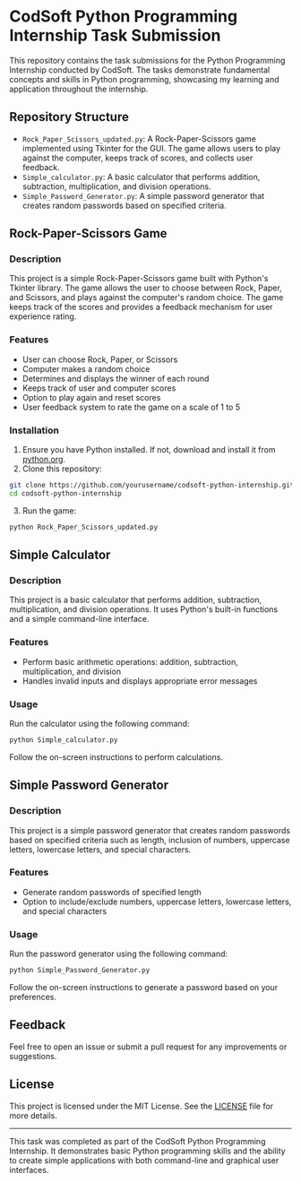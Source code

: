 # CodSoft Python Programming Internship Task Submission

This repository contains the task submissions for the Python Programming Internship conducted by CodSoft. The tasks demonstrate fundamental concepts and skills in Python programming, showcasing my learning and application throughout the internship.

## Repository Structure

- `Rock_Paper_Scissors_updated.py`: A Rock-Paper-Scissors game implemented using Tkinter for the GUI. The game allows users to play against the computer, keeps track of scores, and collects user feedback.
- `Simple_calculator.py`: A basic calculator that performs addition, subtraction, multiplication, and division operations.
- `Simple_Password_Generator.py`: A simple password generator that creates random passwords based on specified criteria.

## Rock-Paper-Scissors Game

### Description

This project is a simple Rock-Paper-Scissors game built with Python's Tkinter library. The game allows the user to choose between Rock, Paper, and Scissors, and plays against the computer's random choice. The game keeps track of the scores and provides a feedback mechanism for user experience rating.

### Features

- User can choose Rock, Paper, or Scissors
- Computer makes a random choice
- Determines and displays the winner of each round
- Keeps track of user and computer scores
- Option to play again and reset scores
- User feedback system to rate the game on a scale of 1 to 5

### Installation

1. Ensure you have Python installed. If not, download and install it from [python.org](https://www.python.org/).
2. Clone this repository:

```bash
git clone https://github.com/yourusername/codsoft-python-internship.git
cd codsoft-python-internship
```

3. Run the game:

```bash
python Rock_Paper_Scissors_updated.py
```

## Simple Calculator

### Description

This project is a basic calculator that performs addition, subtraction, multiplication, and division operations. It uses Python's built-in functions and a simple command-line interface.

### Features

- Perform basic arithmetic operations: addition, subtraction, multiplication, and division
- Handles invalid inputs and displays appropriate error messages

### Usage

Run the calculator using the following command:

```bash
python Simple_calculator.py
```

Follow the on-screen instructions to perform calculations.

## Simple Password Generator

### Description

This project is a simple password generator that creates random passwords based on specified criteria such as length, inclusion of numbers, uppercase letters, lowercase letters, and special characters.

### Features

- Generate random passwords of specified length
- Option to include/exclude numbers, uppercase letters, lowercase letters, and special characters

### Usage

Run the password generator using the following command:

```bash
python Simple_Password_Generator.py
```

Follow the on-screen instructions to generate a password based on your preferences.

## Feedback

Feel free to open an issue or submit a pull request for any improvements or suggestions.

## License

This project is licensed under the MIT License. See the [LICENSE](LICENSE) file for more details.

---

This task was completed as part of the CodSoft Python Programming Internship. It demonstrates basic Python programming skills and the ability to create simple applications with both command-line and graphical user interfaces.


